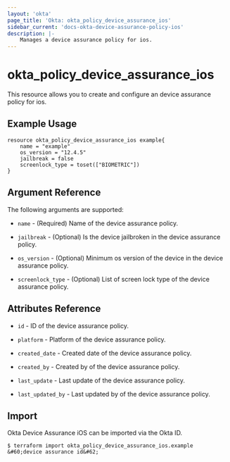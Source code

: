 ```yaml
---
layout: 'okta'
page_title: 'Okta: okta_policy_device_assurance_ios'
sidebar_current: 'docs-okta-device-assurance-policy-ios'
description: |-
    Manages a device assurance policy for ios.
---
```


# okta_policy_device_assurance_ios

This resource allows you to create and configure an device assurance policy for ios.

## Example Usage

```hcl
resource okta_policy_device_assurance_ios example{
    name = "example"
    os_version = "12.4.5"
    jailbreak = false
    screenlock_type = toset(["BIOMETRIC"])
}
```

## Argument Reference

The following arguments are supported:

- `name` - (Required) Name of the device assurance policy.

- `jailbreak` - (Optional)  Is the device jailbroken in the device assurance policy.

- `os_version` - (Optional) Minimum os version of the device in the device assurance policy.

- `screenlock_type` - (Optional) List of screen lock type of the device assurance policy.

## Attributes Reference

- `id` - ID of the device assurance policy.

- `platform` - Platform of the device assurance policy.

- `created_date` - Created date of the device assurance policy.

- `created_by` - Created by of the device assurance policy.

- `last_update` - Last update of the device assurance policy.

- `last_updated_by` - Last updated by of the device assurance policy.

## Import

Okta Device Assurance iOS can be imported via the Okta ID.

```
$ terraform import okta_policy_device_assurance_ios.example &#60;device assurance id&#62;
```